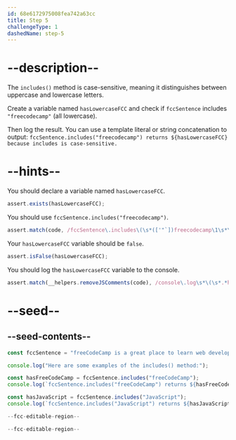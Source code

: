 ```yaml
---
id: 68e6172975008fea742a63cc
title: Step 5
challengeType: 1
dashedName: step-5
---
```


# --description--

The `includes()` method is case-sensitive, meaning it distinguishes between uppercase and lowercase letters.

Create a variable named `hasLowercaseFCC` and check if `fccSentence` includes `"freecodecamp"` (all lowercase).

Then log the result. You can use a template literal or string concatenation to output: `fccSentence.includes("freecodecamp") returns ${hasLowercaseFCC} because includes is case-sensitive.`

# --hints--

You should declare a variable named `hasLowercaseFCC`.

```js
assert.exists(hasLowercaseFCC);
```

You should use `fccSentence.includes("freecodecamp")`.

```js
assert.match(code, /fccSentence\.includes\(\s*(['"`])freecodecamp\1\s*\)/);
```

Your `hasLowercaseFCC` variable should be `false`.

```js
assert.isFalse(hasLowercaseFCC);
```

You should log the `hasLowercaseFCC` variable to the console.

```js
assert.match(__helpers.removeJSComments(code), /console\.log\s*\(\s*.*hasLowercaseFCC.*\s*\)/);
```

# --seed--

## --seed-contents--

```js
const fccSentence = "freeCodeCamp is a great place to learn web development.";

console.log("Here are some examples of the includes() method:");

const hasFreeCodeCamp = fccSentence.includes("freeCodeCamp");
console.log(`fccSentence.includes("freeCodeCamp") returns ${hasFreeCodeCamp} because the word "freeCodeCamp" is in the sentence.`);

const hasJavaScript = fccSentence.includes("JavaScript");
console.log(`fccSentence.includes("JavaScript") returns ${hasJavaScript} because the word "JavaScript" is not in the sentence.`);

--fcc-editable-region--

--fcc-editable-region--
```
